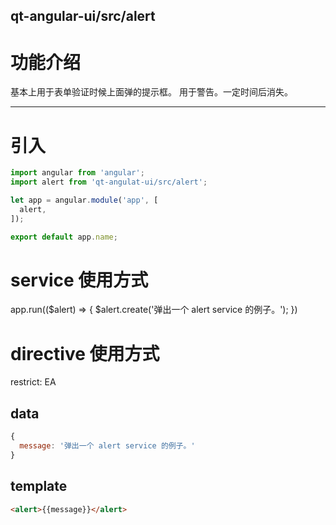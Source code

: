 qt-angular-ui/src/alert
---

# 功能介绍
基本上用于表单验证时候上面弹的提示框。
用于警告。一定时间后消失。

---

# 引入

```javascript
import angular from 'angular';
import alert from 'qt-angulat-ui/src/alert';

let app = angular.module('app', [
  alert,
]);

export default app.name;
```

# service 使用方式
app.run(($alert) => {
  $alert.create('弹出一个 alert service 的例子。');
})

# directive 使用方式
restrict: EA

## data

```javascript
{
  message: '弹出一个 alert service 的例子。'
}
```
## template

```html
<alert>{{message}}</alert>
```
